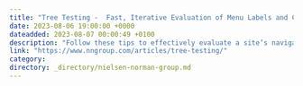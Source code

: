 ```yaml
---
title: "Tree Testing -  Fast, Iterative Evaluation of Menu Labels and Categories"
date: 2023-08-06 19:00:00 +0000
dateadded: 2023-08-07 00:00:49 +0100
description: "Follow these tips to effectively evaluate a site’s navigation hierarchy and to avoid common design mistakes."
link: "https://www.nngroup.com/articles/tree-testing/"
category:
directory: _directory/nielsen-norman-group.md
---
```

